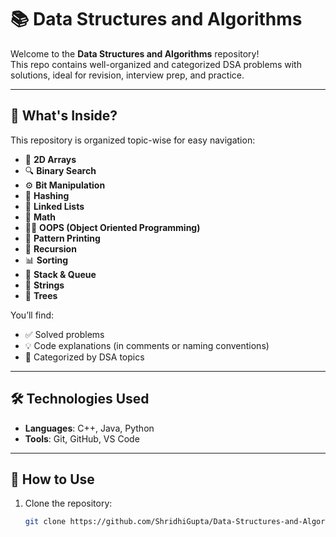 # 📚 Data Structures and Algorithms

Welcome to the **Data Structures and Algorithms** repository!  
This repo contains well-organized and categorized DSA problems with solutions, ideal for revision, interview prep, and practice.

---

## 🚀 What's Inside?

This repository is organized topic-wise for easy navigation:

- 📂 **2D Arrays**
- 🔍 **Binary Search**
- ⚙️ **Bit Manipulation**
- 🔐 **Hashing**
- 🔄 **Linked Lists**
- 🧮 **Math**
- 👩‍💻 **OOPS (Object Oriented Programming)**
- 🔁 **Pattern Printing**
- 🔁 **Recursion**
- 📊 **Sorting**
- 🧱 **Stack & Queue**
- 📃 **Strings**
- 🌳 **Trees**

You’ll find:
- ✅ Solved problems
- 💡 Code explanations (in comments or naming conventions)
- 📂 Categorized by DSA topics

---

## 🛠️ Technologies Used

- **Languages**: C++, Java, Python
- **Tools**: Git, GitHub, VS Code

---

## 📁 How to Use

1. Clone the repository:
   ```bash
   git clone https://github.com/ShridhiGupta/Data-Structures-and-Algorithms.git
